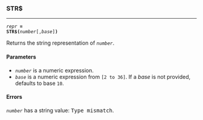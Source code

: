### STR$
***
<code><var>repr</var> <b>= STR$(</b><var>number</var>[,<var>base</var>]<b>)</b></code>

Returns the string representation of <code><var>number</var></code>.

#### Parameters
* <code><var>number</var></code> is a numeric expression.
* <code><var>base</var></code> is a numeric expression from `[2 to 36]`. If a <var>base</var> is not provided, 
  defaults to base `10`.

#### Errors
<code><var>number</var></code> has a string value: <samp>Type mismatch</samp>.
